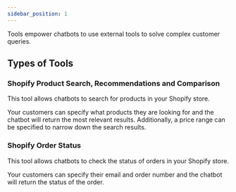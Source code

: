 ```yaml
---
sidebar_position: 1
---
```


Tools empower chatbots to use external tools to solve complex customer queries.

## Types of Tools

### Shopify Product Search, Recommendations and Comparison

This tool allows chatbots to search for products in your Shopify store.

Your customers can specify what products they are looking for and the chatbot will return the most relevant results. Additionally, a price range can be specified to narrow down the search results.

### Shopify Order Status

This tool allows chatbots to check the status of orders in your Shopify store.

Your customers can specify their email and order number and the chatbot will return the status of the order.

